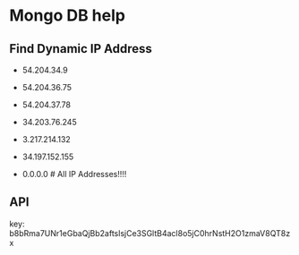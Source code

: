 # Mongo DB help

## Find Dynamic IP Address
- 54.204.34.9
- 54.204.36.75
- 54.204.37.78
- 34.203.76.245
- 3.217.214.132
- 34.197.152.155

- 0.0.0.0 # All IP Addresses!!!!


## API 
key: b8bRma7UNr1eGbaQjBb2aftslsjCe3SGltB4acl8o5jC0hrNstH2O1zmaV8QT8zx